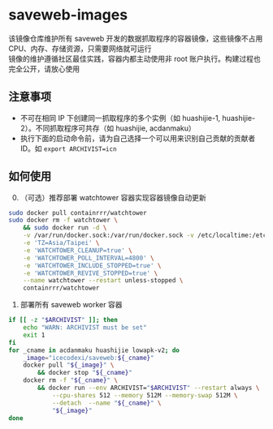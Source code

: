# saveweb-images

该镜像仓库维护所有 saveweb 开发的数据抓取程序的容器镜像，这些镜像不占用 CPU、内存、存储资源，只需要网络就可运行  
镜像的维护遵循社区最佳实践，容器内都主动使用非 root 账户执行。构建过程也完全公开，请放心使用  

## 注意事项
* 不可在相同 IP 下创建同一抓取程序的多个实例（如 huashijie-1, huashijie-2）。不同抓取程序可共存（如 huashijie, acdanmaku）
* 执行下面的启动命令前，请为自己选择一个可以用来识别自己贡献的贡献者 ID。如 `export ARCHIVIST=icn`

## 如何使用
0. （可选）推荐部署 watchtower 容器实现容器镜像自动更新
```bash
sudo docker pull containrrr/watchtower
sudo docker rm -f watchtower \
    && sudo docker run -d \
    -v /var/run/docker.sock:/var/run/docker.sock -v /etc/localtime:/etc/localtime:ro \
    -e 'TZ=Asia/Taipei' \
    -e 'WATCHTOWER_CLEANUP=true' \
    -e 'WATCHTOWER_POLL_INTERVAL=4800' \
    -e 'WATCHTOWER_INCLUDE_STOPPED=true' \
    -e 'WATCHTOWER_REVIVE_STOPPED=true' \
    --name watchtower --restart unless-stopped \
    containrrr/watchtower
```

1. 部署所有 saveweb worker 容器

```bash
if [[ -z "$ARCHIVIST" ]]; then
    echo "WARN: ARCHIVIST must be set"
    exit 1
fi
for _cname in acdanmaku huashijie lowapk-v2; do
    _image="icecodexi/saveweb:${_cname}"
    docker pull "${_image}" \
        && docker stop "${_cname}"
    docker rm -f "${_cname}" \
        && docker run --env ARCHIVIST="$ARCHIVIST" --restart always \
            --cpu-shares 512 --memory 512M --memory-swap 512M \
            --detach  --name "${_cname}" \
            "${_image}"
done
```
